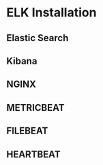 # ELK Installation

## Elastic Search

## Kibana

## NGINX

## METRICBEAT

## FILEBEAT

## HEARTBEAT